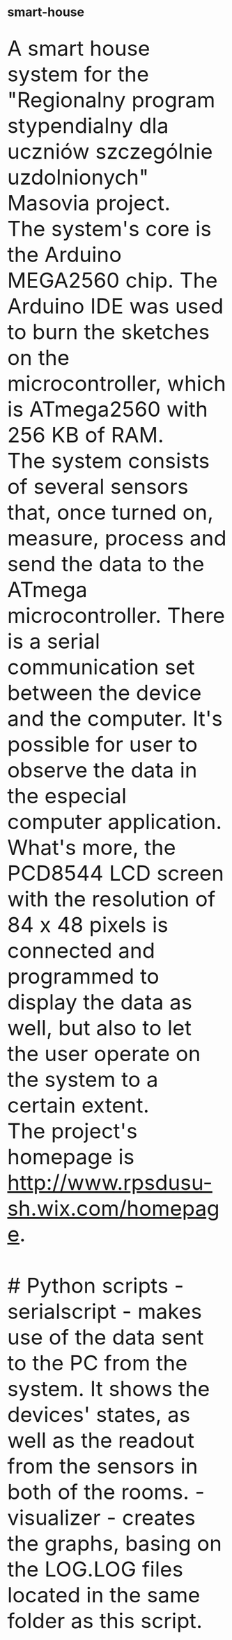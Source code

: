 # smart-house
<br>
<font size="20"> A smart house system for the "Regionalny program stypendialny dla uczniów szczególnie
uzdolnionych" Masovia project.</font>
<br>
<font size="16">The system's core is the Arduino MEGA2560 chip. The Arduino IDE was used to burn
the sketches on the microcontroller, which is ATmega2560 with 256 KB of RAM.
<br>
The system consists of several sensors that, once turned on, measure, process and send the data to
the ATmega microcontroller. There is a serial communication set between the device and the computer.
It's possible for user to observe the data in the especial computer application. What's more, the
PCD8544 LCD screen with the resolution of 84 x 48 pixels is connected and programmed to display the
data as well, but also to let the user operate on the system to a certain extent.
<br>
The project's homepage is <a href="http://www.rpsdusu-sh.wix.com/homepage">http://www.rpsdusu-sh.wix.com/homepage</a>.
<br><br>
# Python scripts
- serialscript - makes use of the data sent to the PC from the system. It shows the devices' states, as well as the readout from the sensors in both of the rooms.
- visualizer - creates the graphs, basing on the LOG.LOG files located in the same folder as this script.
</font>
